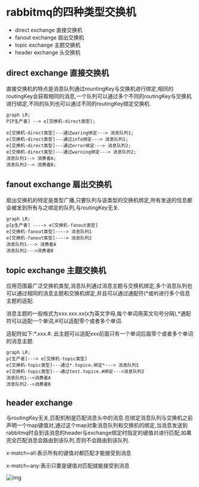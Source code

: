 # rabbitmq的四种类型交换机

- direct exchange 直接交换机
- fanout exchange 扇出交换机
- topic exchange 主题交换机
- header exchange 头交换机

## direct exchange 直接交换机

直接交换机的特点是消息队列通过rountingKey与交换机进行绑定,相同的routingKey会获取相同的消息,一个队列可以通过多个不同的routingKey与交换机进行绑定,不同的队列也可以通过不同的routingKey绑定交换机.

```mermaid
graph LR;
P[P生产者] --> e[交换机-direct类型];

e[交换机-direct类型]---通过waring绑定---> 消息队列1;
e[交换机-direct类型]---通过info绑定---> 消息队列1;
e[交换机-direct类型]---通过error绑定---> 消息队列2;
e[交换机-direct类型]---通过warning绑定---> 消息队列2;
消息队列1--> 消费者A;
消息队列2--> 消费者B;
```

## fanout exchange 扇出交换机

扇出交换机的特定是类型广播,只要队列与该类型的交换机绑定,所有发送的信息都会被发到所有与之绑定的队列,与routingKey无关.

```mermaid
graph LR;
p[p生产者] ----> e[交换机-fanout类型]
e[交换机-fanout类型]----> 消息队列1
e[交换机-fanout类型]----> 消息队列2
消息队列1---> 消费者A
消息队列2--->消费者B
```

## topic exchange 主题交换机

应用范围最广泛交换机类型,消息队列通过消息主题与交换机绑定,多个消息队列也可以通过相同的消息主题和交换机绑定,并且可以通过通配符(*或#)进行多个信息主题的适配.

消息主题的一般格式为xxx.xxx.xx(x为英文字母,每个单词用英文句号分隔),*通配符可以适配一个单词,#可以适配零个或者多个单词.

适配符如下:*.xxx.#. 此主题可以适配xxx前面只有一个单词后面零个或者多个单词的消息主题.

```mermaid
graph LR;
p[生产者]---> e[交换机-topic类型]
e[交换机-topic类型]---通过*.topice.绑定*---> 消息队列1
e[交换机-topic类型]---通过test.topice.#绑定--->消息队列2
消息队列1-->消费者A
消息队列2-->消费者B
```

## header exchange

与routingKey无关,匹配机制是匹配消息头中的消息.在绑定消息队列与交换机之前声明一个map键值对,通过这个map对象消息队列和交换机的绑定,当消息发送到rabbitmq时会到该消息的header与exchange绑定时指定的键值对进行匹配,如果完全匹配消息会路由到该队列,否则不会路由到该队列.

x-match=all:表示所有的键值对都匹配才能接受到消息

x-match=any:表示只要是键值对匹配就能接受到消息

![img](https://img2023.cnblogs.com/blog/309403/202212/309403-20221220203642162-1694778647.png)
